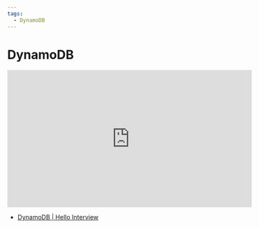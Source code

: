 ```yaml
---
tags:
  - DynamoDB
---
```


# DynamoDB

<iframe width="560" height="315" src="https://www.youtube.com/embed/2X2SO3Y-af8?si=WrMKk36SqaQMxJrY" title="YouTube video player" frameborder="0" allow="accelerometer; autoplay; clipboard-write; encrypted-media; gyroscope; picture-in-picture; web-share" referrerpolicy="strict-origin-when-cross-origin" allowfullscreen></iframe>

- [DynamoDB | Hello Interview](https://www.hellointerview.com/learn/system-design/deep-dives/dynamodb)